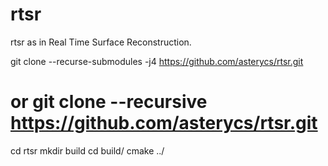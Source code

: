 # rtsr
rtsr as in Real Time Surface Reconstruction.

git clone --recurse-submodules -j4 https://github.com/asterycs/rtsr.git
# or git clone --recursive https://github.com/asterycs/rtsr.git

cd rtsr
mkdir build
cd build/
cmake ../
